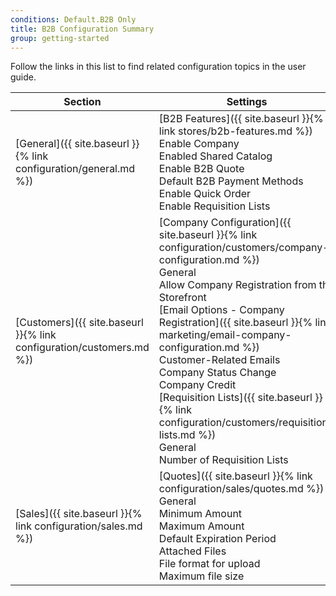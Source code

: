 ```yaml
---
conditions: Default.B2B Only
title: B2B Configuration Summary
group: getting-started
---
```


Follow the links in this list to find related configuration topics in the user guide.

|Section|Settings|
|--- |--- |
|[General]({{ site.baseurl }}{% link configuration/general.md %})|[B2B Features]({{ site.baseurl }}{% link stores/b2b-features.md %}) <br/>Enable Company <br/>Enabled Shared Catalog <br/>Enable B2B Quote <br/>Default B2B Payment Methods <br/>Enable Quick Order <br/>Enable Requisition Lists|
|[Customers]({{ site.baseurl }}{% link configuration/customers.md %})|[Company Configuration]({{ site.baseurl }}{% link configuration/customers/company-configuration.md %}) <br/>General <br/>Allow Company Registration from the Storefront <br/>[Email Options - Company Registration]({{ site.baseurl }}{% link marketing/email-company-configuration.md %}) <br/>Customer-Related Emails <br/>Company Status Change <br/>Company Credit <br/>[Requisition Lists]({{ site.baseurl }}{% link configuration/customers/requisition-lists.md %}) <br/>General <br/>Number of Requisition Lists|
|[Sales]({{ site.baseurl }}{% link configuration/sales.md %})|[Quotes]({{ site.baseurl }}{% link configuration/sales/quotes.md %}) <br/>General <br/>Minimum Amount <br/>Maximum Amount <br/>Default Expiration Period <br/>Attached Files <br/>File format for upload <br/>Maximum file size|
